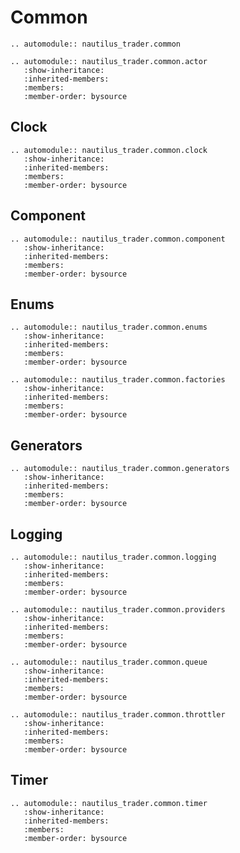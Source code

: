 # Common

```{eval-rst}
.. automodule:: nautilus_trader.common
```

```{eval-rst}
.. automodule:: nautilus_trader.common.actor
   :show-inheritance:
   :inherited-members:
   :members:
   :member-order: bysource
```

## Clock

```{eval-rst}
.. automodule:: nautilus_trader.common.clock
   :show-inheritance:
   :inherited-members:
   :members:
   :member-order: bysource
```

## Component

```{eval-rst}
.. automodule:: nautilus_trader.common.component
   :show-inheritance:
   :inherited-members:
   :members:
   :member-order: bysource
```

## Enums

```{eval-rst}
.. automodule:: nautilus_trader.common.enums
   :show-inheritance:
   :inherited-members:
   :members:
   :member-order: bysource
```

```{eval-rst}
.. automodule:: nautilus_trader.common.factories
   :show-inheritance:
   :inherited-members:
   :members:
   :member-order: bysource
```

## Generators

```{eval-rst}
.. automodule:: nautilus_trader.common.generators
   :show-inheritance:
   :inherited-members:
   :members:
   :member-order: bysource
```

## Logging

```{eval-rst}
.. automodule:: nautilus_trader.common.logging
   :show-inheritance:
   :inherited-members:
   :members:
   :member-order: bysource
```

```{eval-rst}
.. automodule:: nautilus_trader.common.providers
   :show-inheritance:
   :inherited-members:
   :members:
   :member-order: bysource
```

```{eval-rst}
.. automodule:: nautilus_trader.common.queue
   :show-inheritance:
   :inherited-members:
   :members:
   :member-order: bysource
```

```{eval-rst}
.. automodule:: nautilus_trader.common.throttler
   :show-inheritance:
   :inherited-members:
   :members:
   :member-order: bysource
```

## Timer

```{eval-rst}
.. automodule:: nautilus_trader.common.timer
   :show-inheritance:
   :inherited-members:
   :members:
   :member-order: bysource
```
